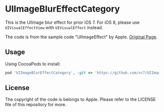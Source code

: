 # UIImageBlurEffectCategory

This is the UIImage blur effect for prior iOS 7. For iOS 8, please use `UIVisualEffectView` with `UIVisualEffect` instead.

The code is from the sample code "UIImageEffect" by Apple. [Original Page](https://developer.apple.com/library/prerelease/iOS/samplecode/UIImageEffects/Introduction/Intro.html).

## Usage

Using CocoaPods to install:

``` ruby
pod 'UIImageBlurEffectCategory', :git => 'https://github.com/vc7/UIImageBlurEffectCategory.git'
```

## License

The copyright of the code is belongs to Apple. Please refer to the LICENSE file of this repository for more.
